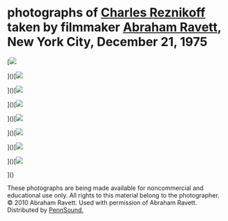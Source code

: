photographs of [Charles Reznikoff](Reznikoff-Holocaust.php) taken by filmmaker [Abraham Ravett](http://wonka.hampshire.edu/~arPF/), New York City, December 21, 1975
====================================================================================================================================================================

[![](http://media.sas.upenn.edu/Pennsound/authors/Reznikoff/Holocaust_1975/JPGs/Reznikoff-1.png)  
  
]()[![](http://media.sas.upenn.edu/Pennsound/authors/Reznikoff/Holocaust_1975/JPGs/Reznikoff-2.png)  
  
]()[![](http://media.sas.upenn.edu/Pennsound/authors/Reznikoff/Holocaust_1975/JPGs/Reznikoff-3.png)  
  
]()[![](http://media.sas.upenn.edu/Pennsound/authors/Reznikoff/Holocaust_1975/JPGs/Reznikoff-4.png)  
  
]()[![](http://media.sas.upenn.edu/Pennsound/authors/Reznikoff/Holocaust_1975/JPGs/Reznikoff-5.png)  
  
]()[![](http://media.sas.upenn.edu/Pennsound/authors/Reznikoff/Holocaust_1975/JPGs/Reznikoff-6.png)  
  
]()[![](http://media.sas.upenn.edu/Pennsound/authors/Reznikoff/Holocaust_1975/JPGs/Reznikoff-7.png)  
  
]()[![](http://media.sas.upenn.edu/Pennsound/authors/Reznikoff/Holocaust_1975/JPGs/Reznikoff-8.jpg)  
  
  
  
]()

These photographs are being made available for noncommercial and educational use only. All rights to this material belong to the photographer. © 2010 Abraham Ravett. Used with permission of Abraham Ravett. Distributed by [PennSound.](../index.html)
